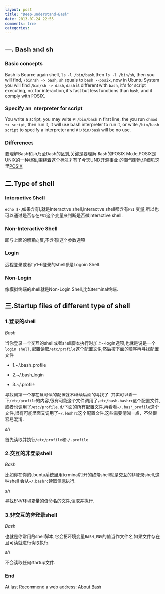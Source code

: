```yaml
---
layout: post
title: "Deep-understand-Bash"
date: 2013-07-24 22:55
comments: true
categories: 
---
```


## 一. Bash and sh

### Basic concepts

Bash is Bourne again shell, ```ls -l /bin/bash```,then ```ls -l /bin/sh```,
then you will find, ```/bin/sh -> bash```, ```sh``` equals to ```bash --posix```,
now in Ubuntu System you will find ```/bin/sh -> dash```, ```dash``` is different
with ```bash```, it's for script executing, not for interaction, it's fast but
less functions than ```bash```, and it comply with POSIX.

###  Specify an interpreter for script

You write a script, you may write ```#!/bin/bash``` in first line,
the you run ```chmod +x script```, then run it, it will use bash 
interpreter to run it, or write ```/bin/bash script``` to specify a 
interpreter and ```#!/bin/bash``` will be no use.

### Differences

要理解Bash和sh乃至Dash的区别,关键是要理解
Bash的POSIX Mode,POSIX是UNIX的一种标准,围绕着这个标准才有了今天UNIX开源事业
的潮气蓬勃,详细见这里[POSIX](http://en.wikipedia.org/wiki/POSIX)

## 二.Type of shell

###  Interactive Shell

```echo $-```,如果含有i,就是interactive shell,interactive shell都含有```PS1```
变量,所以也可以通过是否存在```PS1```这个变量来判断是否微interactive shell.

### Non-Interactive Shell

即与上面的解释向反,不含有i这个参数选项

### Login

远程登录或者tty1-6登录的shell都是Logoin Shell.

### Non-Login

像模拟终端的shell就是Non-Login Shell,比如terminal终端.

## 三.Startup files of different type of shell

### 1.登录的shell

*Bash*

当你登录一个交互的shell或者shell脚本执行时加上--login选项,也就是说是一个```login shell```,
配置读取```/etc/profile```这个配置文件,然后按下面的顺序再寻找配置文件

* 1.~/.bash_profile

* 2.~/.bash_login

* 3.~/.profile

寻找到第一个存在且可读的配置就不继续后面的寻找了.
其实可以看一下```/etc/profile```的内容,很有可能这个文件调用了```/etc/bash.bashrc```这个配置文件,
或者也调用了```/etc/profile.d/```下面的所有配置文件,再看看```~/.bash_profile```这个
文件,很有可能里面又调用了```~/.bashrc```这个配置文件.这些需要清晰一点，不然很容易混淆.

*sh*

首先读取并执行```/etc/profile```和```~/.profile```

### 2.交互的非登录shell

*Bash* 

比如你在你的ubuntu系统里用terminal打开的终端shell就是交互的非登录shell,这种shell
会从```~/.bashrc```读取信息执行.

*sh*

寻找ENV环境变量的值命名的文件,读取并执行.

### 3.非交互的非登录shell

*Bash*

也就是你常用的shell脚本,它会把环境变量```BASH_ENV```的值当作文件名,如果文件存在且可读就进行读取执行.

*sh*

不会读取任何startup文件.

### End

At last Recommend a web address: [About Bash](http://www.gnu.org/software/bash/manual/bashref.html)
